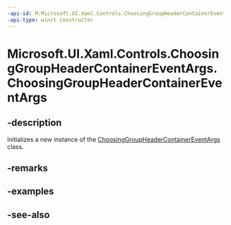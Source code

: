```yaml
---
-api-id: M:Microsoft.UI.Xaml.Controls.ChoosingGroupHeaderContainerEventArgs.#ctor
-api-type: winrt constructor
---
```


<!-- Method syntax
public ChoosingGroupHeaderContainerEventArgs()
-->

# Microsoft.UI.Xaml.Controls.ChoosingGroupHeaderContainerEventArgs.ChoosingGroupHeaderContainerEventArgs

## -description
Initializes a new instance of the [ChoosingGroupHeaderContainerEventArgs](choosinggroupheadercontainereventargs.md) class.

## -remarks

## -examples

## -see-also

